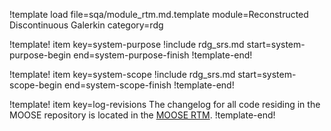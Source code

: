 !template load file=sqa/module_rtm.md.template module=Reconstructed Discontinuous Galerkin category=rdg

!template! item key=system-purpose
!include rdg_srs.md start=system-purpose-begin end=system-purpose-finish
!template-end!

!template! item key=system-scope
!include rdg_srs.md start=system-scope-begin end=system-scope-finish
!template-end!

!template! item key=log-revisions
The changelog for all code residing in the MOOSE repository is located in the
[MOOSE RTM](moose_rtm.md#log-revisions).
!template-end!
